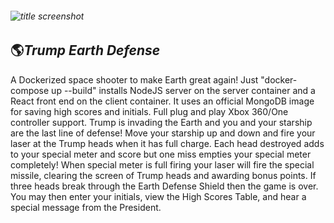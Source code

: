    ###### ![title screenshot](/client/src/imgs/trump-defense.gif)
   ## :earth_americas:*Trump Earth Defense*  
   A Dockerized space shooter to make Earth great again! Just "docker-compose up --build" installs NodeJS server on the server container and a React front end on the client container. It uses an official MongoDB image for saving high scores and initials. Full plug and play Xbox 360/One controller support. Trump is invading the Earth and you and your starship are the last line of defense! Move your starship up and down and fire your laser at the Trump heads when it has full charge. Each head destroyed adds to your special meter and score but one miss empties your special meter completely! When special meter is full firing your laser will fire the special missile, clearing the screen of Trump heads and awarding bonus points. If three heads break through the Earth Defense Shield then the game is over. You may then enter your initials, view the High Scores Table, and hear a special message from the President.
